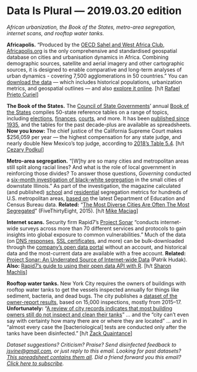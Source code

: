 Data Is Plural — 2019.03.20 edition
===================================

*African urbanization, the Book of the States, metro-area segregation, internet scans, and rooftop water tanks.*


__Africapolis.__ “Produced by the [OECD Sahel and West Africa Club](http://www.oecd.org/swac/), [Africapolis.org](http://www.africapolis.org/) is the only comprehensive and standardised geospatial database on cities and urbanisation dynamics in Africa. Combining demographic sources, satellite and aerial imagery and other cartographic sources, it is designed to enable comparative and long-term analyses of urban dynamics - covering 7,500 agglomerations in 50 countries.” You can [download the data](http://africapolis.org/data) — which includes historical populations, urbanization metrics, and geospatial outlines — and also [explore it online](http://africapolis.org/explore). [h/t [Rafael Prieto Curiel](https://twitter.com/rafaelprietoc/status/1105526120647135233)]


__The Book of the States.__ The [Council of State Governments](https://www.csg.org/)’ annual [Book of the States](http://knowledgecenter.csg.org/kc/category/content-type/content-type/book-states) compiles 50-state reference tables on a range of topics, including [elections](http://knowledgecenter.csg.org/kc/content/book-states-2018-chapter-6-elections), [finances](http://knowledgecenter.csg.org/kc/content/book-states-2018-chapter-7-state-finance), [courts](http://knowledgecenter.csg.org/kc/content/book-states-2018-chapter-5-state-judicial-branch), and more. It has been [published since 1935](http://knowledgecenter.csg.org/kc/category/content-type/bos-archive), and the tables for the past decade-plus are available as spreadsheets. __Now you know:__ The chief justice of the California Supreme Court makes $256,059 per year — the highest compensation for any state judge, and nearly double New Mexico’s top judge, according to [2018’s Table 5.4](http://knowledgecenter.csg.org/kc/content/book-states-2018-chapter-5-state-judicial-branch). [h/t [Cezary Podkul](https://twitter.com/Cezary/status/1104106392300875776)]


__Metro-area segregation.__ “[W]hy are so many cities and metropolitan areas still split along racial lines? And what is the role of local government in reinforcing those divides? To answer those questions, *Governing* conducted a [six-month investigation of black-white segregation](https://www.governing.com/topics/public-justice-safety/gov-segregation-series.html) in the small cities of downstate Illinois.” As part of the investigation, the magazine calculated (and published) [school](https://www.governing.com/gov-data/school-segregation-dissimilarity-index-for-metro-areas.html) and [residential](https://www.governing.com/gov-data/residential-racial-segregation-metro-areas.html) segregation metrics for hundreds of U.S. metropolitan areas, [based on](https://www.governing.com/gov-data/segregation-report-methodology.html) the latest Department of Education and Census Bureau data. __Related:__ “[The Most Diverse Cities Are Often The Most Segregated](https://fivethirtyeight.com/features/the-most-diverse-cities-are-often-the-most-segregated/)” (FiveThirtyEight, 2015). [h/t [Mike Maciag](https://twitter.com/mikemaciag)]


__Internet scans.__ Security firm Rapid7’s [Project Sonar](https://www.rapid7.com/research/project-sonar/) “conducts internet-wide surveys across more than 70 different services and protocols to gain insights into global exposure to common vulnerabilities.” Much of the data (on [DNS responses](https://opendata.rapid7.com/sonar.fdns_v2/), [SSL certificates](https://opendata.rapid7.com/sonar.ssl/), and more) can be bulk-downloaded through the [company’s open data portal](https://opendata.rapid7.com/) without an account, and historical data and the most-current data are available with a free account. __Related:__ [Project Sonar: An Underrated Source of Internet-wide Data](https://0xpatrik.com/project-sonar-guide/) (Patrik Hudak). __Also:__ [Rapid7’s guide to using their open data API with R](https://blog.rapid7.com/2019/02/13/level-up-your-internet-intelligence-using-the-rapid7-open-data-api-and-r/). [h/t [Sharon Machlis](http://www.machlis.com/)]


__Rooftop water tanks.__ New York City requires the owners of buildings with rooftop water tanks to get the vessels inspected annually for things like sediment, bacteria, and dead bugs. The city publishes a [dataset of the owner-report results](https://data.cityofnewyork.us/Health/Rooftop-Drinking-Water-Tank-Inspection-Results/gjm4-k24g), based on 15,000 inspections, mostly from 2015–17. __Unfortunately:__ “[A review of city records indicates that most building owners still do not inspect and clean their tanks](https://www.cityandstateny.com/articles/policy/energy-environment/new-york-city-water-tank-hazards.html)” ... and the “city can’t even say with certainty how many there are or where they are located” ... and in “almost every case the [bacteriological] tests are conducted only after the tanks have been disinfected.” [h/t [Zack Quaintance](http://www.govtech.com/civic/Whats-New-in-Civic-Tech-New-York-City-Releases-Its-Annual-Data-Report.html)]


*Dataset suggestions? Criticism? Praise? Send disinfected feedback to <jsvine@gmail.com>, or just reply to this email. Looking for past datasets? [This spreadsheet contains them all](https://docs.google.com/spreadsheets/d/1wZhPLMCHKJvwOkP4juclhjFgqIY8fQFMemwKL2c64vk). Did a friend forward you this email? [Click here to subscribe](https://tinyletter.com/data-is-plural).*